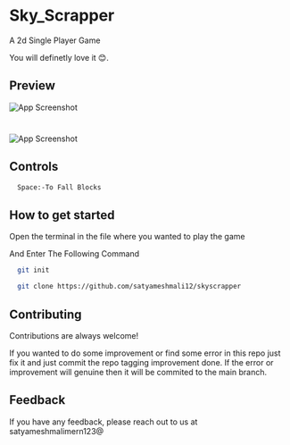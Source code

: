 # Sky_Scrapper

A 2d Single Player Game

You will definetly love it 😊.


## Preview

![App Screenshot](https://res.cloudinary.com/durvpwh8f/image/upload/v1660922608/Screenshot_113_2_lzptcd.png)

#

![App Screenshot](https://res.cloudinary.com/durvpwh8f/image/upload/v1660922694/Screenshot_116_1_usyo5q.png)

## Controls

```bash
  Space:-To Fall Blocks

```

## How to get started

Open the terminal in the file where you wanted to play the game

And Enter The Following Command

```bash
  git init
```

```bash
  git clone https://github.com/satyameshmali12/skyscrapper
```




## Contributing

Contributions are always welcome!

If you wanted to do some improvement or find some error in this
repo just fix it and just commit the repo tagging improvement done.
If the error or improvement will genuine then it will be commited 
to the main branch.


## Feedback

If you have any feedback, please reach out to us at satyameshmalimern123@
